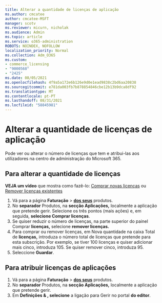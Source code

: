 ```yaml
---
title: Alterar a quantidade de licenças de aplicação
ms.author: cmcatee
author: cmcatee-MSFT
manager: scotv
ms.reviewer: micurn, nicholak
ms.audience: Admin
ms.topic: article
ms.service: o365-administration
ROBOTS: NOINDEX, NOFOLLOW
localization_priority: Normal
ms.collection: Adm_O365
ms.custom:
- commerce_licensing
- "9000568"
- "2425"
ms.date: 08/05/2021
ms.openlocfilehash: 4f9a5a172e6b126e9d0e1ead9838c2bd6aa20838
ms.sourcegitcommit: e781da003fb7b878854846cbe12b13b9dca8df92
ms.translationtype: MT
ms.contentlocale: pt-PT
ms.lasthandoff: 08/31/2021
ms.locfileid: "58845981"
---
```

# <a name="change-app-license-quantity"></a>Alterar a quantidade de licenças de aplicação

Pode ver ou alterar o número de licenças que tem e atribui-las aos utilizadores na centro de administração do Microsoft 365.

## <a name="to-change-license-quantity"></a>Para alterar a quantidade de licenças

**VEJA um vídeo** que mostra como fazê-lo: [Comprar novas licenças](https://go.microsoft.com/fwlink/p/?linkid=2154857) ou [Remover licenças existentes](https://go.microsoft.com/fwlink/p/?linkid=2154938)

1. Vá para a página **Faturação**  >  **[dos seus](https://go.microsoft.com/fwlink/p/?linkid=842054)** produtos.
2. No **separador** Produtos, na **secção Aplicações,** localmente a aplicação que pretende gerir. Selecione os três pontos (mais ações) e, em seguida, **selecione Comprar licenças**.
3. Se quiser reduzir o número de licenças, na parte superior do painel Comprar **licenças,** selecione **remover licenças.**
4. Para comprar ou remover  licenças, em Nova quantidade na caixa Total de **licenças,** introduza o número total de licenças que pretende para esta subscrição. Por exemplo, se tiver 100 licenças e quiser adicionar mais cinco, introduza 105. Se quiser remover cinco, introduza 95.
5. Seleccione **Guardar**.

## <a name="to-assign-app-licenses"></a>Para atribuir licenças de aplicações

1. Vá para a página **Faturação**  >  **[dos seus](https://go.microsoft.com/fwlink/p/?linkid=842054)** produtos.
2. No **separador** Produtos, na **secção Aplicações,** localmente a aplicação que pretende gerir.
3. Em **Definições & , selecione** a ligação para Gerir no portal **do editor**.